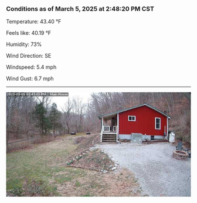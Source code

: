 ### Conditions as of March 5, 2025 at 2:48:20 PM CST 

Temperature: 43.40 &deg;F

Feels like: 40.19 &deg;F

Humidity: 73%

Wind Direction: SE

Windspeed: 5.4 mph

Wind Gust: 6.7 mph

---

<img src="./images/latest.jpeg"/>

